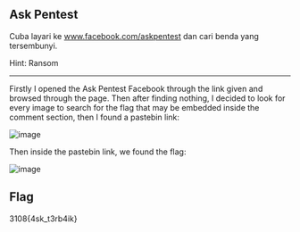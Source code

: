 ## Ask Pentest

Cuba layari ke www.facebook.com/askpentest dan cari benda yang tersembunyi.

Hint: Ransom

---

Firstly I opened the Ask Pentest Facebook through the link given and browsed through the page. Then after finding nothing, I decided to look for every image to search for the flag that may be embedded inside the comment section, then I found a pastebin link:

![image](https://github.com/OP-dash/BahteraSiber2023/assets/101493507/421454ff-2534-44c3-abed-aeed450e4cf6)

Then inside the pastebin link, we found the flag:

![image](https://github.com/OP-dash/BahteraSiber2023/assets/101493507/d5beed31-bbcf-4edb-9204-d613f5885735)

Flag
---
3108{4sk_t3rb4ik}

